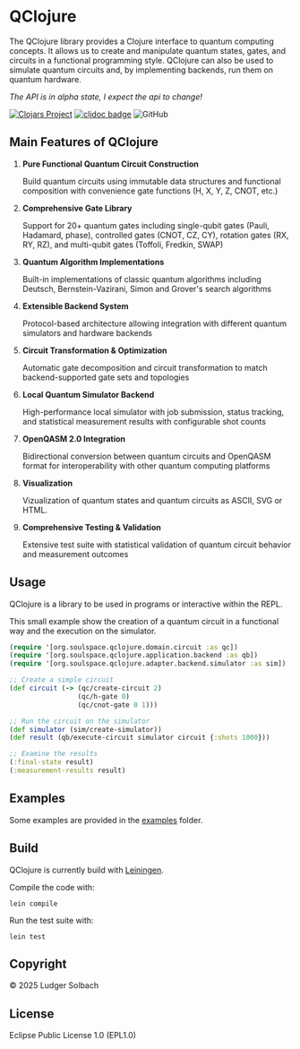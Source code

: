 # QClojure
The QClojure library provides a Clojure interface to quantum computing concepts. It allows us to create and manipulate quantum states, gates, and circuits in a functional programming style. QClojure can also be used to simulate quantum circuits and, by implementing backends, run them on quantum hardware.

*The API is in alpha state, I expect the api to change!*

[![Clojars Project](https://img.shields.io/clojars/v/org.soulspace/qclojure.svg)](https://clojars.org/org.soulspace/qclojure)
[![cljdoc badge](https://cljdoc.org/badge/org.soulspace/qclojure)](https://cljdoc.org/d/org.soulspace/qclojure)
![GitHub](https://img.shields.io/github/license/lsolbach/QClojure)

## Main Features of QClojure
1. **Pure Functional Quantum Circuit Construction**

   Build quantum circuits using    immutable data structures and functional composition with convenience gate functions (H, X, Y, Z, CNOT, etc.)

2. **Comprehensive Gate Library**

   Support for 20+ quantum gates including single-qubit gates (Pauli, Hadamard, phase), controlled gates (CNOT, CZ, CY), rotation gates (RX, RY, RZ), and multi-qubit gates (Toffoli, Fredkin, SWAP)

3. **Quantum Algorithm Implementations**

   Built-in implementations of classic quantum algorithms including Deutsch, Bernstein-Vazirani, Simon and Grover's search algorithms

5. **Extensible Backend System**

   Protocol-based architecture allowing integration with different quantum simulators and hardware backends

6. **Circuit Transformation & Optimization**

   Automatic gate decomposition and circuit transformation to match backend-supported gate sets and topologies

7. **Local Quantum Simulator Backend**

   High-performance local simulator with job submission, status tracking, and statistical measurement results with configurable shot counts

4. **OpenQASM 2.0 Integration**

   Bidirectional conversion between quantum circuits and OpenQASM format for interoperability with other quantum computing platforms

4. **Visualization**

   Vizualization of quantum states and quantum circuits as ASCII, SVG or HTML.

8. **Comprehensive Testing & Validation**

   Extensive test suite with statistical validation of quantum circuit behavior and measurement outcomes


## Usage
QClojure is a library to be used in programs or interactive within the REPL.

This small example show the creation of a quantum circuit in a functional way
and the execution on the simulator.

```clojure
(require '[org.soulspace.qclojure.domain.circuit :as qc])
(require '[org.soulspace.qclojure.application.backend :as qb])
(require '[org.soulspace.qclojure.adapter.backend.simulator :as sim])

;; Create a simple circuit
(def circuit (-> (qc/create-circuit 2)
                 (qc/h-gate 0)
                 (qc/cnot-gate 0 1)))

;; Run the circuit on the simulator
(def simulator (sim/create-simulator))
(def result (qb/execute-circuit simulator circuit {:shots 1000}))

;; Examine the results
(:final-state result)
(:measurement-results result)
```

## Examples
Some examples are provided in the [examples](/examples) folder.

## Build
QClojure is currently build with [Leiningen](https://leiningen.org/).

Compile the code with:
```
lein compile
```

Run the test suite with:

```
lein test
```

## Copyright
© 2025 Ludger Solbach

## License
Eclipse Public License 1.0 (EPL1.0)

